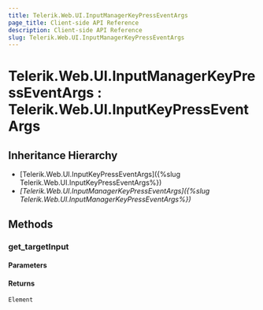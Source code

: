 ```yaml
---
title: Telerik.Web.UI.InputManagerKeyPressEventArgs
page_title: Client-side API Reference
description: Client-side API Reference
slug: Telerik.Web.UI.InputManagerKeyPressEventArgs
---
```


# Telerik.Web.UI.InputManagerKeyPressEventArgs : Telerik.Web.UI.InputKeyPressEventArgs 

## Inheritance Hierarchy

* [Telerik.Web.UI.InputKeyPressEventArgs]({%slug Telerik.Web.UI.InputKeyPressEventArgs%})
* *[Telerik.Web.UI.InputManagerKeyPressEventArgs]({%slug Telerik.Web.UI.InputManagerKeyPressEventArgs%})*

## Methods

###  get_targetInput

#### Parameters

#### Returns

`Element` 



